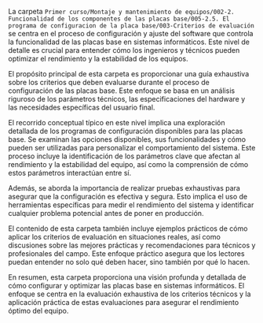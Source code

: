La carpeta `Primer curso/Montaje y mantenimiento de equipos/002-2. Funcionalidad de los componentes de las placas base/005-2.5. El programa de configuracion de la placa base/003-Criterios de evaluación` se centra en el proceso de configuración y ajuste del software que controla la funcionalidad de las placas base en sistemas informáticos. Este nivel de detalle es crucial para entender cómo los ingenieros y técnicos pueden optimizar el rendimiento y la estabilidad de los equipos.

El propósito principal de esta carpeta es proporcionar una guía exhaustiva sobre los criterios que deben evaluarse durante el proceso de configuración de las placas base. Este enfoque se basa en un análisis riguroso de los parámetros técnicos, las especificaciones del hardware y las necesidades específicas del usuario final.

El recorrido conceptual típico en este nivel implica una exploración detallada de los programas de configuración disponibles para las placas base. Se examinan las opciones disponibles, sus funcionalidades y cómo pueden ser utilizadas para personalizar el comportamiento del sistema. Este proceso incluye la identificación de los parámetros clave que afectan al rendimiento y la estabilidad del equipo, así como la comprensión de cómo estos parámetros interactúan entre sí.

Además, se aborda la importancia de realizar pruebas exhaustivas para asegurar que la configuración es efectiva y segura. Esto implica el uso de herramientas específicas para medir el rendimiento del sistema y identificar cualquier problema potencial antes de poner en producción.

El contenido de esta carpeta también incluye ejemplos prácticos de cómo aplicar los criterios de evaluación en situaciones reales, así como discusiones sobre las mejores prácticas y recomendaciones para técnicos y profesionales del campo. Este enfoque práctico asegura que los lectores puedan entender no solo qué deben hacer, sino también por qué lo hacen.

En resumen, esta carpeta proporciona una visión profunda y detallada de cómo configurar y optimizar las placas base en sistemas informáticos. El enfoque se centra en la evaluación exhaustiva de los criterios técnicos y la aplicación práctica de estas evaluaciones para asegurar el rendimiento óptimo del equipo.
